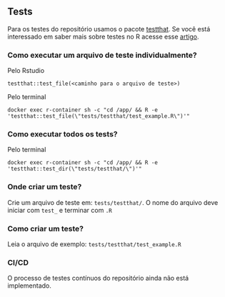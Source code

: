 ## Tests

Para os testes do repositório usamos o pacote [testthat](https://testthat.r-lib.org/).
Se você está interessado em saber mais sobre testes no R acesse esse [artigo](https://r-pkgs.org/tests.html).

### Como executar um arquivo de teste individualmente?

Pelo Rstudio
```
testthat::test_file(<caminho para o arquivo de teste>)
```

Pelo terminal
```
docker exec r-container sh -c "cd /app/ && R -e 'testthat::test_file(\"tests/testthat/test_example.R\")'"
```

### Como executar todos os tests?
Pelo terminal
```
docker exec r-container sh -c "cd /app/ && R -e 'testthat::test_dir(\"tests/testthat/\")'"
```

### Onde criar um teste?

Crie um arquivo de teste em: `tests/testthat/`.
O nome do arquivo deve iniciar com `test_` e terminar com `.R`

### Como criar um teste?

Leia o arquivo de exemplo: `tests/testthat/test_example.R`

### CI/CD

O processo de testes contínuos do repositório ainda não está implementado.
